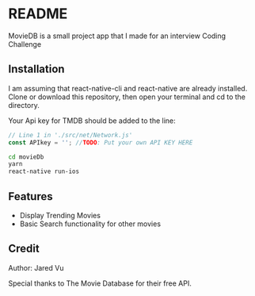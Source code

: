 # README

MovieDB is a small project app that I made for an interview Coding Challenge

## Installation
I am assuming that react-native-cli and react-native are already installed.
Clone or download this repository, then open your terminal and cd to the directory.

Your Api key for TMDB should be added to the line:

```js
// Line 1 in './src/net/Network.js'
const APIkey = ''; //TODO: Put your own API KEY HERE

```



```bash
cd movieDb
yarn
react-native run-ios
```

## Features
- Display Trending Movies
- Basic Search functionality for other movies

## Credit
Author: Jared Vu

Special thanks to The Movie Database for their free API.
